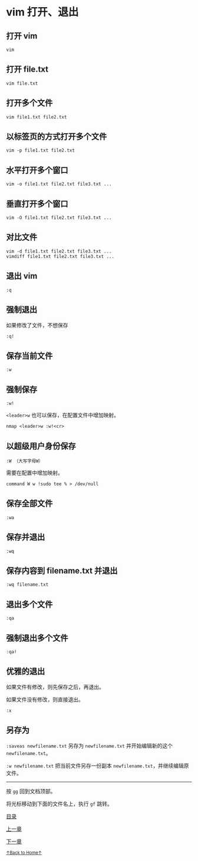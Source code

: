# vim 打开、退出

## 打开 vim

```
vim
```

## 打开 file.txt

```
vim file.txt
```

## 打开多个文件

```
vim file1.txt file2.txt
```

## 以标签页的方式打开多个文件

```
vim -p file1.txt file2.txt
```

## 水平打开多个窗口

```
vim -o file1.txt file2.txt file3.txt ...
```

## 垂直打开多个窗口

```
vim -O file1.txt file2.txt file3.txt ...
```

## 对比文件

```
vim -d file1.txt file2.txt file3.txt ...
vimdiff file1.txt file2.txt file3.txt ...
```

## 退出 vim

```
:q
```

## 强制退出

如果修改了文件，不想保存

```
:q!
```

## 保存当前文件

```
:w
```

## 强制保存

```
:w!
```

`<leader>w` 也可以保存，在配置文件中增加映射。

```
nmap <leader>w :w!<cr>
```

## 以超级用户身份保存

```
:W （大写字母W）
```

需要在配置中增加映射。

```
command W w !sudo tee % > /dev/null
```

## 保存全部文件

```
:wa
```

## 保存并退出

```
:wq
```

## 保存内容到 filename.txt 并退出

```
:wq filename.txt
```

## 退出多个文件

```
:qa
```

## 强制退出多个文件

```
:qa!
```

## 优雅的退出

如果文件有修改，则先保存之后，再退出。

如果文件没有修改，则直接退出。

```
:x
```

## 另存为

`:saveas newfilename.txt` 另存为 `newfilename.txt` 并开始编辑新的这个 `newfilename.txt`。

`:w newfilename.txt` 把当前文件另存一份副本 `newfilename.txt`，并继续编辑原文件。

* * *

按 `gg` 回到文档顶部。

将光标移动到下面的文件名上，执行 `gf` 跳转。

[目录](README.md)

[上一章](README_02_how_to_use_this_document.mdmd)

[下一章](README_vim_1.2_move_cursor.md)

<a href='https://github.com/MDGSF/MyVim'><small>↑Back to Home↑</small></a>

